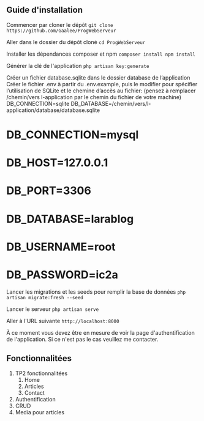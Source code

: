 ## Guide d'installation

Commencer par cloner le dépôt
`git clone https://github.com/Gaalee/ProgWebServeur`

Aller dans le dossier du dépôt cloné
`cd ProgWebServeur`

Installer les dépendances composer et npm
`composer install
npm install`

Générer la clé de l'application
`php artisan key:generate`

Créer un fichier database.sqlite dans le dossier database de l’application
Créer le fichier .env à partir du .env.example, puis le modifier pour spécifier l’utilisation de SQLite et le chemine d’accès au fichier: (pensez à remplacer /chemin/vers l-application par le chemin du fichier de votre machine)  
DB_CONNECTION=sqlite
DB_DATABASE=/chemin/vers/l-application/database/database.sqlite
# DB_CONNECTION=mysql
# DB_HOST=127.0.0.1
# DB_PORT=3306
# DB_DATABASE=larablog
# DB_USERNAME=root
# DB_PASSWORD=ic2a

Lancer les migrations et les seeds pour remplir la base de données
`php artisan migrate:fresh --seed`

Lancer le serveur
`php artisan serve`

Aller à l'URL suivante
`http://localhost:8000`

À ce moment vous devez être en mesure de voir la page d'authentification de l'application. Si ce n'est pas le cas veuillez me contacter.


## Fonctionnalitées
1. TP2 fonctionnalitées
    1. Home
    1. Articles
    1. Contact
1. Authentification
1. CRUD
1. Media pour articles